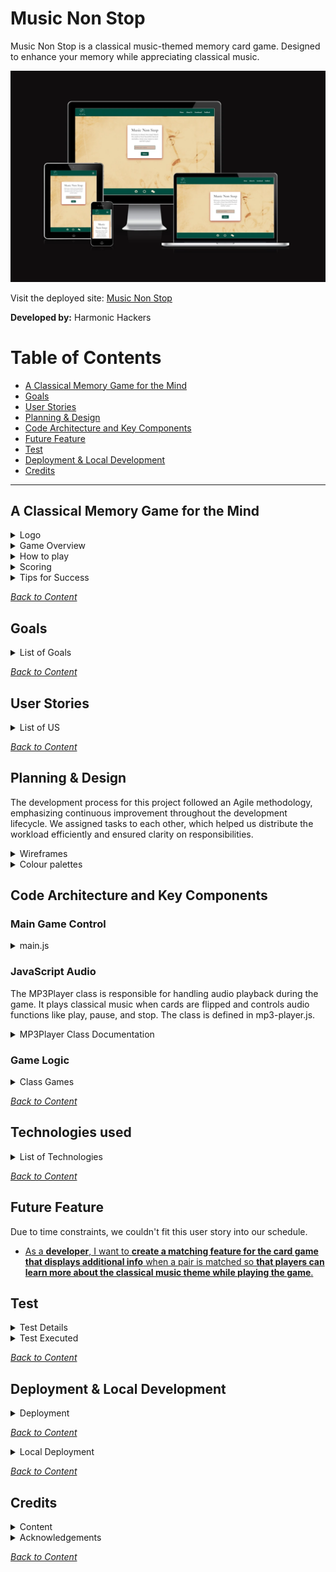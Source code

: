 # Music Non Stop

Music Non Stop is a classical music-themed memory card game. Designed to enhance your memory while appreciating classical music.

![The website shown on a variety of screen sizes](/documentation/doc-image/amiresponsive.webp)

Visit the deployed site: [Music Non Stop](https://music-non-stop.github.io/music_non_stop/index.html)

**Developed by:** Harmonic Hackers

# Table of Contents

- [A Classical Memory Game for the Mind](#musicnonstop-a-classical-memory-game-for-the-mind)
- [Goals](#goals)
- [User Stories](#user-stories)
- [Planning & Design](#planning--design)
- [Code Architecture and Key Components](#code-architecture-and-Key-Components)
- [Future Feature](#future-feature)
- [Test](#test)
- [Deployment & Local Development](#deployment--local-development)
- [Credits](#credits)

---

## A Classical Memory Game for the Mind

<details>
<summary>Logo</summary>
<br>

The violin is a quintessential instrument in classical music, making it an excellent choice to represent this genre. It immediately signals to users that the game is centered around classical music.
The text “MusicNonStop” suggests continuous play and engagement, which is essential for a memory game. It implies that the game will keep players mentally active and entertained.

<img src="/documentation/doc-image/logoforreadme.jpg">

</details>

<details>
<summary>Game Overview</summary>
<br>

Music Non Stop is a card game that trains your brain to improve your memory while bringing the beauty of classical music to your ears. Designed for music lovers of all ages, this game challenges players to match pairs of cards that play the same classical tune. There are 24 cards featuring 12 unique pairs.

</details>

<details>
<summary>How to play</summary>
<br>

1. The game will start the timer as soon as you begin.
2. Click on any two cards to flip them over and listen to the tunes.
3. If the cards play the same tune, you have found a match. The cards will remain face up.
4. If the cards do not match, they will flip back over after a short delay.
5. Keep selecting two cards at a time, trying to remember the tunes and their locations.
6. The game ends when all pairs have been matched.

</details>

<details>
<summary>Scoring</summary>
<br>

- The scoring system rewards players with extra points for faster card matches. The quicker you match the cards, the more points you earn. Extra points are calculated based on the time between card picks. The game also saves your score and time, which are displayed at the end and recorded on the scoreboard.
- The game involves flipping cards and matching pairs. Points are awarded based on how quickly the pairs are matched.
- The top 10 players, ranked by their scores in descending order, are displayed on the scoreboard.
- Players can earn additional bonus points by answering trivia questions.

</details>

<details>
<summary>Tips for Success</summary>
<br>

1. Pay close attention to the tunes that each card plays.
2. Try to remember the location of each tune to make matching easier.
3. Practice makes perfect! The more you play, the better you’ll get at remembering the tunes.

</details>

_<span style="color: blue;">[Back to Content](#table-of-contents)</span>_

## Goals

<details>
<summary>List of Goals</summary>
 
- **Enhance Cognitive Skills Through Classical Music:**<br>
  The primary goal of "Music Non Stop" is to help users improve their memory and auditory recognition through the pairing of classical music tunes, combining entertainment with cognitive development.

- **Provide an Engaging and Fun Experience:**<br>
  Create an enjoyable, intuitive, and visually appealing memory game for users of all ages that encourages repeated play and continuous mental stimulation.

- **Design for Inclusivity:**<br>
  Develop a responsive, user-friendly interface that adapts to different screen sizes, ensuring the game is accessible across a variety of devices, including mobile, tablet, and desktop.

- **Create a Structured and Maintainable Codebase:**<br>
  Build the game's functionality using clean, modular, and well-documented code to ensure that future updates or maintenance can be carried out seamlessly.

- **Ensure a Cohesive Visual and Audio Identity:**<br>
  Carefully choose colors, typography, and sound to create a harmonious and immersive experience that aligns with the classical music theme, making the game both aesthetically pleasing and musically enriching.

- **Incorporate Feedback for Continuous Improvement:**<br>
  Develop a feedback mechanism to gather user insights and suggestions, allowing for continuous improvement and updates to the game based on real user experiences.

- **Launch a Fully Functional Web Application:**<br>
  Deploy the final game on a live server so that users can easily access it, ensuring it performs well under different conditions and provides a smooth user experience.

</details>

_<span style="color: blue;">[Back to Content](#table-of-contents)</span>_

## User Stories

<details>
<summary>List of US</summary>
<br>
  
- [**As a developer**, I want **to create a repository and invite collaborators** so that **the project can be managed collaboratively and code can be version-controlled**.](https://github.com/music-non-stop/music_non_stop/issues/5)

- [As a **Scrum Master**, I want **to create a Kanban board** so that **tasks can be tracked and organized for better project workflow management**.](https://github.com/music-non-stop/music_non_stop/issues/6)

- [As a **developer**, I want **to create audio files** so that **the game has appropriate sound effects and music to enhance the user experience**.](https://github.com/music-non-stop/music_non_stop/issues/7)

- [As a **developer**, I want **to create wireframes** so that **the layout and user flow are planned and validated before development**.](https://github.com/music-non-stop/music_non_stop/issues/8)

- [As a **developer**, I want to create a **color palette** so that the site has a **cohesive and appealing visual identity**.](https://github.com/music-non-stop/music_non_stop/issues/16)

- [As a **developer**, I want **to choose typography** so that **the site has consistent and readable fonts that enhance user experience**.](https://github.com/music-non-stop/music_non_stop/issues/17)

- [**As a developer**, I want **to create a README file** so that **others can understand the project structure and purpose easily**.](https://github.com/music-non-stop/music_non_stop/issues/18)

- [As a **developer**, I want **to create game instructions** so that **users can quickly learn how to play and enjoy the game**.](https://github.com/music-non-stop/music_non_stop/issues/19)

- [As a **developer**, I want **to code the game logic** so that **the game functions according to the specified rules and provides an engaging experience**.](https://github.com/music-non-stop/music_non_stop/issues/20)

- [As a **developer**, I want **to create an index/landing page** so that **users are greeted with a clear and engaging introduction to the site**.](https://github.com/music-non-stop/music_non_stop/issues/21)

- [As a **developer**, I want **to create an About page** so that **users can learn more about the project and its creators**.](https://github.com/music-non-stop/music_non_stop/issues/22)

- [As a **developer**, I want **to create a global CSS structure** so that **the site's styles are organized and consistent across all pages**.](https://github.com/music-non-stop/music_non_stop/issues/23)

- [As a **developer**, I want **to deploy the site** so that **users can access and interact with the project online**.](https://github.com/music-non-stop/music_non_stop/issues/24)

- [As a **developer**, I want **to create a feedback form** so that **users can provide their thoughts and suggestions, helping to improve the site**.](https://github.com/music-non-stop/music_non_stop/issues/25)

- [As a developer, I want to create or find images for the memory game cards front/face down so that the game is visually engaging and fun for players.](https://github.com/music-non-stop/music_non_stop/issues/26)

- [As a **developer**, I want **to create a 404 page** so that **users have a friendly and helpful experience when encountering a broken link**.](https://github.com/music-non-stop/music_non_stop/issues/27)

- [As a **developer**, I want **to add a favicon** so that **the site has a recognizable icon in the browser tab, enhancing brand identity**.](https://github.com/music-non-stop/music_non_stop/issues/28)

- [As a **developer**, I want to **create a game landing page** so that users **have a visually engaging and functional entry point** to the game.](https://github.com/music-non-stop/music_non_stop/issues/30)

- [As a **player**, I want **my score and username** to be **saved in local storage**, so that I can continue where I left off and track my performance over time.](https://github.com/music-non-stop/music_non_stop/issues/35)

- [As a **player**, I want to be **asked a trivia or challenge question after successfully pairing cards** so that I can **earn extra points and add an additional layer of complexity and engagement** to the game.](https://github.com/music-non-stop/music_non_stop/issues/43)

- [As **a user/developer**, I want **a responsive navbar** that transforms into a hamburger menu on smaller screens so that **I can navigate the site easily** regardless of the device I'm using.
](https://github.com/music-non-stop/music_non_stop/issues/45)

- [As a **developer**,  want to **create a timer on the game page** so that **players can track how long they take to complete the game.**](https://github.com/music-non-stop/music_non_stop/issues/56)

- [As a **developer**, I want to **create a Game class that encapsulates the core game logic, independently tracks the game's state and progress, and communicates with the presentation layer to determine when the game ends**. This will **keep the game logic separate from the UI, ensuring maintainability and reusability.**](https://github.com/music-non-stop/music_non_stop/issues/59)

- [As a **developer**, I want **to create a GameCard class that encapsulates all properties of a game card, allowing it to be easily managed, extended, and rendered within the game UI**. This will **help ensure a flexible and reusable structure for the card components**.](https://github.com/music-non-stop/music_non_stop/issues/60)

- [As a **developer**, I want **to implement an MP3Player class that can easily load and play audio files**, so **that I can create a simple and efficient way to manage and control music or sound playback within the application**.](https://github.com/music-non-stop/music_non_stop/issues/61)

- [As a user, **I want to be able to play a memory card game on any webpage**, so I **can enjoy a fun and interactive experience with feedback when the game ends, and the ability to restart the game at any time**.](https://github.com/music-non-stop/music_non_stop/issues/63)

- [As  a **developer**, I want to **implement a scoring system on the game page** so that **players can see their scores based on their performance and matches**.](https://github.com/music-non-stop/music_non_stop/issues/66)

- [As a **developer**, I want to **implement play/pause/stop functionality for audio** so that **users have a seamless listening experience and can easily manage playback**.](https://github.com/music-non-stop/music_non_stop/issues/74)

- [As a **developer**, I want to **create a matching feature for the  card game that displays additional info**  when a pair is matched so **that players can learn more about the classical music theme while playing the game**.](https://github.com/music-non-stop/music_non_stop/issues/75)

- [As a **developer**, I want to **implement a modal that displays game instructions when the button is pressed** so that **players can easily understand the rules and how to play the game**.](https://github.com/music-non-stop/music_non_stop/issues/77)

- [As a **developer**, I want to **display a message at game over that thanks the player and shows their score and time taken** so that **players can see their performance and feel acknowledged for playing the game**.
](https://github.com/music-non-stop/music_non_stop/issues/78)

- [As a developer, I want to **create or find images for the memory game cards front/face** up so that **the game is visually engaging and fun for players**.](https://github.com/music-non-stop/music_non_stop/issues/80)

- [As a **user**, I want **to see the top ten results on the scoreboard with player names, scores, and times**, so **I can track my performance and compare it with others**.](https://github.com/music-non-stop/music_non_stop/issues/108)

- [As a **developer/tester** I want to **execute tests for specific features or functions** so that I **can ensure that each functionality works as intended and meets the defined requirements**.](https://github.com/music-non-stop/music_non_stop/issues/143)


</details>

_<span style="color: blue;">[Back to Content](#table-of-contents)</span>_

## Planning & Design

The development process for this project followed an Agile methodology, emphasizing continuous improvement throughout the development lifecycle. We assigned tasks to each other, which helped us distribute the workload efficiently and ensured clarity on responsibilities.

<details>
<summary>Wireframes</summary>
<br>

<img src="documentation/wireframes/about_us.png">
<img src="documentation/wireframes/game.png">
<img src="documentation/wireframes/game_over.png">
<img src="documentation/wireframes/home.png">
<img src="documentation/wireframes/instructions.png">
<img src="documentation/wireframes/scoreboard.png">

</details>

<details>
<summary>Colour palettes</summary>
<br>

<img src="/documentation/doc-image/img_8611.png">

Deep Forest Green (#004D40): This color evokes a sense of depth and richness, much like the profound and intricate compositions found in classical music. It can also symbolize the natural, timeless beauty of classical pieces.

Muted Gold (#F7E7CE): Gold often represents elegance and sophistication, which are key characteristics of classical music. This color can also hint at the historical and prestigious nature of classical compositions.

Light Beige (#D0B8A8): Beige is a neutral, calming color that can provide a soothing background, allowing players to focus on the game. It also complements the other colors without overpowering them, adding to the overall harmony.

Dark Charcoal (#2E2E2E): This color adds contrast and depth, much like the dramatic moments in classical music. It can also represent the serious and intense emotions that classical music can evoke.

Soft Coral Pink (#F08080): This color introduces a touch of modernity and freshness, perhaps symbolizing new interpretations or contemporary performances of classical pieces. It adds a lively and inviting element to the palette.

</details>


## Code Architecture and Key Components

### Main Game Control

<details>
<summary>main.js</summary><br>
 
The main.js file is crucial in our project as it serves as the central hub where all the functions are defined. This file acts as the pivot point of our website, orchestrating the various functionalities and ensuring that everything runs smoothly. Without it, the site would be a static display with no interactive features. Here’s what it controls:

- Game mechanics: Card flipping, matching, and score updates.
- Event handling: Managing user actions, such as clicking cards and answering trivia.
- Shuffling: Randomizing card order to keep the game fresh.
- Display: Dynamically updating the game board, score, and game-over screens.
- Game state management: Tracking uncovered cards, timing, and player progress.

</details>

### JavaScript Audio
The MP3Player class is responsible for handling audio playback during the game. It plays classical music when cards are flipped and controls audio functions like play, pause, and stop. 
The class is defined in mp3-player.js.

<details>
<summary>MP3Player Class Documentation</summary>

#### MP3Player

##### Constructor

The MP3Player class is responsible for handling audio playback during the game. It plays classical music when cards are flipped and controls audio functions like play, pause, and stop. The class is initialized with:

The constructor accepts two parameters **path** and **playlist**.

- **path**: The path to the folder with the mp3-files. The path is relative to the HTML document in which the script is loaded.
- **playlist**: An array of audio file names without the extension. All files must be in mp3 format. Example:

  <code>
  // array with mp3 filenames  
  const playlist = ["symphony1", "symphony2", "mozart-track1", "bach-track1"];  
  // path to the folder with the files  
  const path = "./js/audio/"  
  // create an instance of the mp3-player  
  const player = new MP3Player(path, playlist);  
  // Play the first track from the list (which is symphony1.mp3)  
  player.play(1);  
  </code>

##### Properties

- **audio**
- **playBtn**
- **stopBtn**
- **prevBtn**
- **nextBtn**
- **tracks**
- **audio_files_folder_path**
- **trackIndex**

##### Methods

The class implements all the essential methods for playing mp3 files:

- `play(n)`
- `stop()`
- `pause()`
- `prev()`
- `next()`

</details>

### Game Logic

<details>
<summary>Class Games</summary><br>

The game logic is defined in a class called Game. This class encapsulates the rules and the flow of the game.
It is decoupled from the presentation layer.

#### Game class

JavaScript class for game logic

##### Constructor

```constructor(cards, mp3player, gameOverCallback)```

The constructor takes a deck of cards(cards) a reference to the instance of the MP3Player for playing music.
And lastly a callback function, which a presentation layer component can supply, to execute when the game is over.

##### Important methods

- ```addScore(number)```: is used for adding some extra score to the current game
- ```pickCard(number)```: is used by the presentation layer to let the game know which card the player has picked
- ```addShowTriviaQuestionsCallback(callback)```: Add a callback function for the event when the trivia question need to appear
- ```addHideTriviaQuestionsCallback(callback)```: Add a callback function for the event when the trivia question need to dissapear
- ```stopPlayback()```: Stop the playback of whichever track is playing

#### GameCard class

This class encapsulates all the essential properties of a card for the game. 

##### Constructor

```constructor(index, trackIndex, name, backgroundColor, composerImage, faceImage)```

- index : the index of the associated card in the array, that is used by the Game object
- trackIndex : the index of the associated track in the playlist
- name : name of the audio file
- backgroundColor : background-color of the flipside of the card in case an image fails to load
- composerImage : path to the image of the associated composer
- faceImage : path to the image that is user as the face side of all the cards in the deck

##### Methods

This class only has the render() method, which renders it as a HTML-Element.

</details>

_<span style="color: blue;">[Back to Content](#table-of-contents)</span>_

## Technologies used

<details>
<summary>List of Technologies</summary>
<br>
  
- HTML
- CSS 
- JavaScript
- GitHub
- Git
- Photoshop
- paint.net
- am I responsive
- Bootstrap
- jQuery
- Cloudflare

</details>

_<span style="color: blue;">[Back to Content](#table-of-contents)</span>_

## Future Feature

Due to time constraints, we couldn't fit this user story into our schedule.

- [As a **developer**, I want to **create a matching feature for the  card game that displays additional info**  when a pair is matched so **that players can learn more about the classical music theme while playing the game**.](https://github.com/music-non-stop/music_non_stop/issues/75)

## Test

<details>
<summary>Test Details</summary>

### Test environment

Manual testing was performed on the following devices. No automatic tests were executed.

| Device Type        | Model                       | Resolution    | Expected Outcome                   | Result | Comment |
| ------------------ | --------------------------- | ------------- | ---------------------------------- | ------ | ------- |
| Mobile Phones      | iPhone 14/15                | 390 x 844     | Page displays correctly            |        | Some Horizontal scrolling on landing page        |
|                    | Samsung Galaxy S23/S24      | 412 x 919     | Page displays correctly            | PASS       |         |
|                    | Google Pixel 7/8            | 412 x 915     | Page displays correctly            | PASS       |         |
| Tablets            | iPad (10th Generation)      | 820 x 1180    | Page displays correctly            |        |         |
|                    | iPad Pro (M2)               | 1024 x 1366   | Page displays correctly            | PASS       |         |
|                    | Samsung Galaxy Tab S9       | 800 x 1280    | Page displays correctly            | PASS       |         |
|                    | Microsoft Surface Pro 9     | 912 x 1368    | Page displays correctly            | PASS       |         |
| Laptops            | MacBook Air (M2)            | 1440 x 900    | Page displays correctly            | PASS        |         |
|                    | Dell XPS 13                 | 1280 x 800    | Page displays correctly            | PASS       |         |
|                    | HP Spectre x360             | 1366 x 768    | Page displays correctly            | PASS       |         |
| Desktops           | iMac (24-inch M1)           | 1920 x 1080   | Page displays correctly            | PASS       |         |
|                    | Dell Inspiron Desktop       | 1920 x 1080   | Page displays correctly            | PASS       |         |
|                    | HP Envy Desktop             | 2560 x 1440   | Page displays correctly            |        |         |
  


### Responsiveness

- [Am I Responsive](https://ui.dev/amiresponsive?url=https://music-non-stop.github.io/music_non_stop/index.html)

### Validator, Accessibilty

- [W3C](https://www.w3.org/developers/tools/) was used to validate the HTML on all pages of the website. Result is **PASS**.
  - [404 page](https://validator.w3.org/nu/?doc=https%3A%2F%2Fmusic-non-stop.github.io%2Fmusic_non_stop%2F404.html)
  - [Homepage](https://validator.w3.org/nu/?doc=https%3A%2F%2Fmusic-non-stop.github.io%2Fmusic_non_stop%2Findex.html)
  - [About Us](https://validator.w3.org/nu/?doc=https%3A%2F%2Fmusic-non-stop.github.io%2Fmusic_non_stop%2Fabout.html)
  - [Scoreboard](https://validator.w3.org/nu/?doc=https%3A%2F%2Fmusic-non-stop.github.io%2Fmusic_non_stop%2Fscoreboard.html)
  - [Game](https://validator.w3.org/nu/?doc=https%3A%2F%2Fmusic-non-stop.github.io%2Fmusic_non_stop%2Fgame.html)
  - [Feedbackform](https://validator.w3.org/nu/?doc=https%3A%2F%2Fmusic-non-stop.github.io%2Fmusic_non_stop%2Ffeedbackform.html) 
- [W3C jigsaw](https://www.w3.org/developers/tools/) was used to validate the CSS. Result is **PASS**.
  - [404 page](https://jigsaw.w3.org/css-validator/validator?uri=https%3A%2F%2Fmusic-non-stop.github.io%2Fmusic_non_stop%2F404.html&profile=css3svg&usermedium=all&warning=1&vextwarning=&lang=en)
  - [Homepage](https://jigsaw.w3.org/css-validator/validator?uri=https%3A%2F%2Fmusic-non-stop.github.io%2Fmusic_non_stop%2Findex.html&profile=css3svg&usermedium=all&warning=1&vextwarning=&lang=en)
  - [About Us](https://jigsaw.w3.org/css-validator/validator?uri=https%3A%2F%2Fmusic-non-stop.github.io%2Fmusic_non_stop%2Fabout.html&profile=css3svg&usermedium=all&warning=1&vextwarning=&lang=en)
  - [Scoreboard](https://jigsaw.w3.org/css-validator/validator?uri=https%3A%2F%2Fmusic-non-stop.github.io%2Fmusic_non_stop%2Fscoreboard.html&profile=css3svg&usermedium=all&warning=1&vextwarning=&lang=en)
  - [Game](https://jigsaw.w3.org/css-validator/validator?uri=https%3A%2F%2Fmusic-non-stop.github.io%2Fmusic_non_stop%2Fgame.html&profile=css3svg&usermedium=all&warning=1&vextwarning=&lang=en)
  - [Feedbackform](https://jigsaw.w3.org/css-validator/validator?uri=https%3A%2F%2Fmusic-non-stop.github.io%2Fmusic_non_stop%2Ffeedbackform.html&profile=css3svg&usermedium=all&warning=1&vextwarning=&lang=en)
- [Lighthouse chrome devtool](/documentation/doc-image/lighthouse.webp)
- No warning or errors present in Dev Tools.
- [JSHint](https://jshint.com/about/) was used to validate the JavaScript. We use the ES6 class property syntax for concise method declarations. Some tools may flag this as invalid, but it is fully supported in modern JavaScript environments. This project uses modern JavaScript (ES6+), including class properties and arrow functions for concise methods and proper `this` scoping. While some tools may flag this syntax, it is fully supported in modern environments. For compatibility with older browsers, consider using a transpiler like Babel. Result: **PASS**.

### Validation Notes
Regarding javascript: Vendor-specific warnings can be ignored if the code works in modern browsers. If issues arise in older environments, using Babel will help ensure compatibility.

The CSS used in this project, including the Font Awesome library, may generate some warnings when checked through the W3C CSS Validator. These warnings are related to:
1. **Vendor Prefixes**: Certain styles (e.g., `-webkit-` and `-moz-` prefixed properties) are flagged as vendor-specific extensions. These are included to ensure compatibility with older browsers and can safely be ignored.
2. **CSS Variables**: The validator may flag dynamic CSS variables (e.g., `var(--fa-animation-delay)`) because they cannot be statically analyzed. However, CSS variables are fully supported in modern browsers, and their use is intentional for flexible styling.

These warnings do not affect the functionality or appearance of the site. The styles are fully supported in all major browsers.


</details>

<details>
<summary>Test Executed</summary>
<br>

#### Landing Page

| ID  | Description                    | Expected Outcome                                                     | Result | Comment |
| --- | ------------------------------ | -------------------------------------------------------------------- | ------ | ------- |
| 01  | Page Load                      | Page loads without errors and all assets are present                 |        |         |
| 02  | Title and Favicon Verification | Title displays "Music Non Stop - Memory Game" and favicon is visible | PASS   |         |
| 03  | Accessibility of Buttons       | All buttons can be activated via keyboard                            | FAIL   |         |
| 04  | Player Name Input              | Player can enter a name and submit                                   | PASS   |         |
| 05  | Instructions Button            | Instructions popup appears when "See Instructions" is clicked        | PASS   |         |
| 06  | Game Start Button              | Game starts after entering name and clicking "Submit"                | PASS   |         |
| 07  | Responsiveness                 | Page adjusts correctly on different screen sizes                     | PASS   |         |
| 08  | Content Visibility             | All content is visible without overlapping or cut-off                | PASS   |         |
| 09  | Error Handling                 | Appropriate error messages display when needed                       |        |         |
| 10  | Button Style Consistency       | All buttons maintain consistent styles across the page               | PASS   |         |
| 11  | Overlay Functionality          | Overlay appears when modals are active and blocks interaction        | PASS   |         |
| 12  | Instruction Clarity            | Instructions are clear and easy to understand                        | PASS   |         |
| 13  | Performance Check              | Page loads within acceptable time (e.g., < 2 seconds)                | PASS   |         |

#### Game Page

| ID  | Description                     | Expected Outcome                                                 | Result | Comment |
| --- | ------------------------------- | ---------------------------------------------------------------- | ------ | ------- |
| 01  | Page Load                       | Page loads without errors and all assets are present             | PASS       |         |
| 02  | Favicon Links                   | Favicon links are valid and display correctly in the browser     | PASS   |         |
| 03  | Title Check                     | Page title is "Game Page"                                        | PASS   |         |
| 04  | Score Display                   | Initial score displays as "Score: 0"                             | PASS   |         |
| 05  | Timer Display                   | Initial timer displays as "0:00"                                 | PASS   |         |
| 06  | Card Injection                  | Cards are injected into the `#cards-container`                   | PASS       |         |
| 07  | Game Over Screen Visibility     | Game over screen is hidden initially and appears after game ends | PASS   |         |
| 08  | Player Name Visibility          | Player name displays correctly on the game over screen           | PASS       |         |
| 09  | Final Score Display             | Final score is displayed correctly on game over screen           | PASS       |         |
| 10  | Final Timer Display             | Final timer displays correctly on game over screen               | PASS       |         |
| 11  | Try Again Button Functionality  | "Try Again" button restarts the game without errors              | PASS       |         |
| 12  | Play Again Button Functionality | "Play Again" button restarts the game without errors             | PASS       |         |
| 13  | Scoreboard Button Functionality | "Scoreboard" button opens the scoreboard correctly               |       |         |
| 14  | Audio Control Buttons           | Play, pause, and stop buttons function correctly                 | PASS       |         |
| 15  | Instructions Popup Visibility   | Instructions popup appears when "Instructions" button is clicked | PASS   |         |
| 16  | Overlay Functionality           | Overlay is displayed when instructions or modals are active      | PASS   |         |
| 17  | Instructions Content Clarity    | Instructions are clear and understandable                        | PASS       |         |
| 18  | Instructions Close Button       | Close button in instructions popup functions correctly           | PASS       |         |
| 19  | Responsiveness                  | Page adjusts correctly across different screen sizes             | PASS       |         |
| 20  | Game Functionality              | Game logic runs without errors during play                       | PASS       |         |
| 21  | Error Handling                  | Appropriate error messages display when errors occur             |        |         |

#### About Page

| ID  | Description                       | Expected Outcome                                       | Result | Comment |
| --- | --------------------------------- | ------------------------------------------------------ | ------ | ------- |
| 01  | Check page title                  | Title should be "About Us"                             | PASS       |         |
| 02  | Verify team member photos         | All team member images should load correctly           |PASS        |         |
| 03  | Validate LinkedIn links           | All LinkedIn links should navigate to correct profiles | PASS       |         |
| 04  | Validate GitHub links             | All GitHub links should navigate to correct profiles   | PASS       |         |
| 05  | Check accessibility of buttons    | Buttons should be keyboard accessible                  |        |         |
| 06  | Verify alt text for images        | All images should have meaningful alt text             |        |         |
| 07  | Ensure CSS styles apply correctly | All elements should have the intended styles           | PASS       |         |

#### Scoreboard Page

| ID  | Description                              | Expected Outcome                                              | Result | Comment |
| --- | ---------------------------------------- | ------------------------------------------------------------- | ------ | ------- |
| 01  | Check page title                         | Title should be "Scoreboard"                                  | PASS       |         |
| 02  | Check presence of scoreboard table       | Table should exist with appropriate columns                   | PASS       |         |
| 03  | Validate table headers                  | Table headers should display "Rank", "Username", "Score", "Time"    | PASS       |         |
| 04  | Ensure table is empty at initial load    | Table should have no rows of data                             | PASS       |         |
| 05  | Test dynamic data loading                | Table should populate with player data from playerData.js     |  PASS      |         |
| 06  | Validate CSS styles for scoreboard       | Scoreboard should have the intended styles                    | PASS       |         |
| 07  | Ensure accessibility for table elements  | Table should be keyboard accessible                           |        |         |
| 08  | Test responsiveness of scoreboard layout | Scoreboard should display correctly on different screen sizes | PASS       |         |

#### Feedback Form/Page

| ID  | Description                                 | Expected Outcome                                                          | Result | Comment |
| --- | ------------------------------------------- | ------------------------------------------------------------------------- | ------ | ------- |
| 01  | Check page title                            | Title should be "Feedback Form"                                           | PASS       |         |
| 02  | Verify form header                          | Header should display "Music Non Stop Feedback"                           |PASS        |         |
| 03  | Check presence of feedback form             | Form should exist with all specified input fields                         |PASSS        |         |
| 04  | Validate input fields                       | All fields (name, email, composer, rating, improvement) should be present |PASS        |         |
| 05  | Test required fields                        | All required fields should trigger validation on submit                   |        |         |
| 06  | Check radio buttons                         | Yes and No radio buttons should be selectable                             | PASS       |         |
| 07  | Validate rating input                       | Rating input should accept numbers between 1 and 10                       |        |         |
| 08  | Ensure modal functionality                  | Modal should display after form submission                                |        |         |
| 09  | Test modal close functionality              | Modal should close when the close button is clicked                       |        |         |
| 10  | Check accessibility for form elements       | Form elements should be accessible via keyboard navigation                |        |         |
| 11  | Test responsiveness of feedback form layout | Form should display correctly on different screen sizes                   |        |         |
| 12  | Validate CSS styles for feedback form       | Feedback form should have the intended styles              

</details>

_<span style="color: blue;">[Back to Content](#table-of-contents)</span>_

## Deployment & Local Development

<details>
<summary>Deployment</summary>
<br>
  
Github Pages was used to deploy the live website. The instructions to achieve this are below:

1. Log in (or sign up) to Github.
2. Find the repository for this project, [Music Non Stop](https://github.com/music-non-stop/music_non_stop/)
3. Click on the Settings link.
4. Click on the Pages link in the left hand side navigation bar.
5. In the Source section, choose main from the drop down select branch menu. Select Root from the drop down select folder menu.
6. Click Save. Your live Github Pages site is now deployed at the URL shown.

This site is deployed using GitHub Pages - [Music Non Stop](https://github.com/music-non-stop/music_non_stop/)

</details>

_<span style="color: blue;">[Back to Content](#table-of-contents)</span>_

<details>
<summary>Local Deployment</summary>

#### How to Fork

To fork the Music Non Stop repository:

1. Log in (or sign up) to Github.
2. Go to the repository for this project, [Music Non Stop](https://github.com/music-non-stop/music_non_stop/)
3. Click the Fork button in the top right corner.

#### How to Clone

To clone the Music Non Stop repository:

1. Log in (or sign up) to GitHub.
2. Go to the repository for this project, [Music Non Stop](https://github.com/music-non-stop/music_non_stop/)
3. Click on the code button, select whether you would like to clone with HTTPS, SSH or GitHub CLI and copy the link shown.
4. Open the terminal in your code editor and change the current working directory to the location you want to use for the cloned directory.
5. Type 'git clone' into the terminal and then paste the link you copied in step 3. Press enter.

</details>

_<span style="color: blue;">[Back to Content](#table-of-contents)</span>_

## Credits

<details>
<summary>Content</summary>
<br>
 
- Website content created by the developer. Images sourced from free resources unless otherwise stated.
- The images and sounds on the "Error: Page Not Found" are sourced from DaCapoAlCoda.com, [C note in treble clef](https://www.dacapoalcoda.com/c-music-note) and [F note in treble clef](https://www.dacapoalcoda.com/f-music-note)
-  Code  on the "Error: Page Not Found" was inspired by:
    * [mdn HTMLMediaElement: play() method](https://developer.mozilla.org/en-US/docs/Web/API/HTMLMediaElement/play)
    * [W3Schools HTML DOM Audio Object](https://www.w3schools.com/jsref/dom_obj_audio.asp)
-  Trivia questions sourced from [Trivia Nerd](https://www.trivianerd.com/topic/classical-music-trivia)

</details>
  
<details>
<summary>Acknowledgements</summary>
<br> 
 
- Thanks to Code Institute for the chance to work on this hackathon.
- Thanks to our facilitator [Vasilica Pavaloi](https://github.com/Vasi012)
- Thanks to all team members, for their work and co-operation:
  - [Alina Teodora Brinzac](https://github.com/TeodoraAlina)
  - [Anthony Radose](https://github.com/anthonyradose)
  - [Dimitri Edel](https://github.com/dimitri-edel)
  - [Jacqueline Kalmár](https://github.com/JaqiKal)
  - [Kiko Climent](https://github.com/Kiko-Climent)
  - [Monica Iancu](https://github.com/Monicaular)
  - [Julia Karpa](https://github.com/Julia-Karpa)

  </details>

_<span style="color: blue;">[Back to Content](#table-of-contents)</span>_
